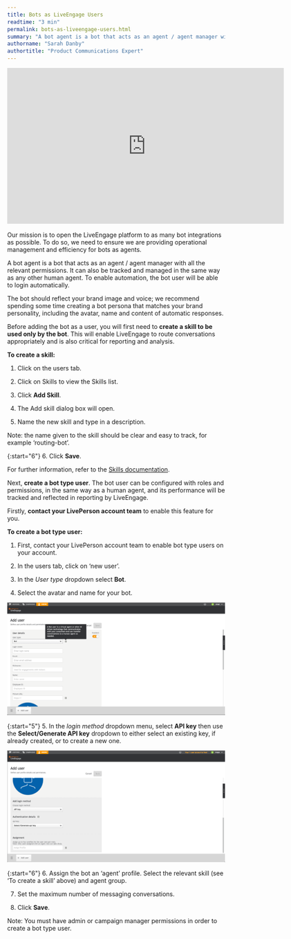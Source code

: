 ```yaml
---
title: Bots as LiveEngage Users
readtime: "3 min"
permalink: bots-as-liveengage-users.html
summary: "A bot agent is a bot that acts as an agent / agent manager with all the relevant permissions. It can also be tracked and managed in the same way as any other human agent. To enable automation, the bot user will be able to login automatically."
authorname: "Sarah Danby"
authortitle: "Product Communications Expert"
---
```



<div style="display: block; position: relative; max-width: 100%;"><div class="iframecontainer"><iframe src="https://player.vimeo.com/video/238898218" width="640" height="360" frameborder="0" webkitallowfullscreen mozallowfullscreen allowfullscreen></iframe></div></div>


Our mission is to open the LiveEngage platform to as many bot integrations as possible. To do so, we need to ensure we are providing operational management and efficiency for bots as agents.

A bot agent is a bot that acts as an agent / agent manager with all the relevant permissions. It can also be tracked and managed in the same way as any other human agent. To enable automation, the bot user will be able to login automatically.

The bot should reflect your brand image and voice; we recommend spending some time creating a bot persona that matches your brand personality, including the avatar, name and content of automatic responses.

Before adding the bot as a user, you will first need to **create a skill to be used only by the bot**. This will enable LiveEngage to route conversations appropriately and is also critical for reporting and analysis.

**To create a skill:**

1. Click on the users tab.

2. Click on Skills to view the Skills list.

3. Click **Add Skill**.

4. The Add skill dialog box will open.

5. Name the new skill and type in a description.

<div class="note">Note: the name given to the skill should be clear and easy to track, for example ‘routing-bot’.</div>

{:start="6"}
6. Click **Save**.

For further information, refer to the [Skills documentation](https://ce-sr.s3.amazonaws.com/CA/Admin/skills/29_Skills.pdf).

Next, **create a bot type user**. The bot user can be configured with roles and permissions, in the same way as a human agent, and its performance will be tracked and reflected in reporting by LiveEngage.

Firstly, **contact your LivePerson account team** to enable this feature for you.

**To create a bot type user:**

1. First, contact your LivePerson account team to enable bot type users on your account.

2. In the users tab, click on ‘new user’.

3. In the *User type* dropdown select **Bot**.

4. Select the avatar and name for your bot.

![image alt text](img/adduser.png)

{:start="5"}
5. In the *login method* dropdown menu, select **API key** then use the **Select/Generate API key** dropdown to either select an existing key, if already created, or to create a new one.

![image alt text](img/adduserapikey.png)


{:start="6"}
6. Assign the bot an ‘agent’ profile. Select the relevant skill (see ‘To create a skill’ above) and agent group.

7. Set the maximum number of messaging conversations.

8. Click **Save**.

<div class="note">Note: You must have admin or campaign manager permissions in order to create a bot type user.</div>

